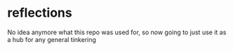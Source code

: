 # reflections
No idea anymore what this repo was used for, so now going to just use it as a hub for any general tinkering
